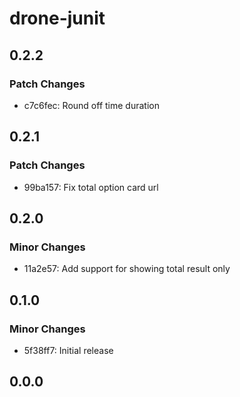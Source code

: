 # drone-junit

## 0.2.2

### Patch Changes

- c7c6fec: Round off time duration

## 0.2.1

### Patch Changes

- 99ba157: Fix total option card url

## 0.2.0

### Minor Changes

- 11a2e57: Add support for showing total result only

## 0.1.0

### Minor Changes

- 5f38ff7: Initial release

## 0.0.0
